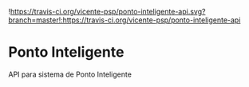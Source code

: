 !https://travis-ci.org/vicente-psp/ponto-inteligente-api.svg?branch=master!:https://travis-ci.org/vicente-psp/ponto-inteligente-api

# Ponto Inteligente
API para sistema de Ponto Inteligente

